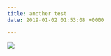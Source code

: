 ```yaml
---
title: another test
date: 2019-01-02 01:53:08 +0000

---
```

![]({{site.baseurl}}/assets/images/10_Story_about_a_boy_falling_in_a_barrel_of_honey.JPG)